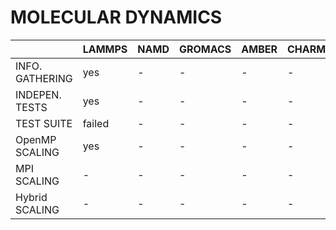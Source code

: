 # MOLECULAR DYNAMICS

|                     | LAMMPS | NAMD | GROMACS | AMBER | CHARMM |
|---------------------|--------|------|---------|-------|--------|
|     INFO. GATHERING |  yes   |   -  |    -    |   -   |    -   |
|     INDEPEN. TESTS  |  yes   |   -  |    -    |   -   |    -   |
|      TEST SUITE     | failed |   -  |    -    |   -   |    -   |
|    OpenMP SCALING   |  yes   |   -  |    -    |   -   |    -   |
|       MPI SCALING   |   -    |   -  |    -    |   -   |    -   |
|    Hybrid SCALING   |   -    |   -  |    -    |   -   |    -   | 